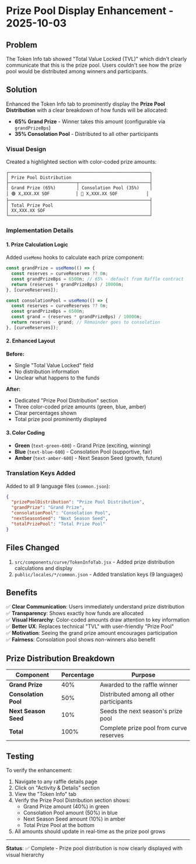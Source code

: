 # Prize Pool Display Enhancement - 2025-10-03

## Problem

The Token Info tab showed "Total Value Locked (TVL)" which didn't clearly communicate that this is the prize pool. Users couldn't see how the prize pool would be distributed among winners and participants.

## Solution

Enhanced the Token Info tab to prominently display the **Prize Pool Distribution** with a clear breakdown of how funds will be allocated:

- **65% Grand Prize** - Winner takes this amount (configurable via `grandPrizeBps`)
- **35% Consolation Pool** - Distributed to all other participants

### Visual Design

Created a highlighted section with color-coded prize amounts:

```text
┌──────────────────────────────────────────────────────┐
│ Prize Pool Distribution                              │
├──────────────────────────┬───────────────────────────┤
│ Grand Prize (65%)        │ Consolation Pool (35%)    │
│ 🟢 X,XXX.XX SOF          │ 🔵 X,XXX.XX SOF           │
├──────────────────────────────────────────────────────┤
│ Total Prize Pool                                     │
│ XX,XXX.XX SOF                                        │
└──────────────────────────────────────────────────────┘
```

### Implementation Details

#### 1. Prize Calculation Logic

Added `useMemo` hooks to calculate each prize component:

```javascript
const grandPrize = useMemo(() => {
  const reserves = curveReserves ?? 0n;
  const grandPrizeBps = 6500n; // 65% - default from Raffle contract
  return (reserves * grandPrizeBps) / 10000n;
}, [curveReserves]);

const consolationPool = useMemo(() => {
  const reserves = curveReserves ?? 0n;
  const grandPrizeBps = 6500n;
  const grand = (reserves * grandPrizeBps) / 10000n;
  return reserves - grand; // Remainder goes to consolation
}, [curveReserves]);
```

#### 2. Enhanced Layout

**Before:**
- Single "Total Value Locked" field
- No distribution information
- Unclear what happens to the funds

**After:**
- Dedicated "Prize Pool Distribution" section
- Three color-coded prize amounts (green, blue, amber)
- Clear percentages shown
- Total prize pool prominently displayed

#### 3. Color Coding

- **Green** (`text-green-600`) - Grand Prize (exciting, winning)
- **Blue** (`text-blue-600`) - Consolation Pool (supportive, fair)
- **Amber** (`text-amber-600`) - Next Season Seed (growth, future)

### Translation Keys Added

Added to all 9 language files (`common.json`):

```json
{
  "prizePoolDistribution": "Prize Pool Distribution",
  "grandPrize": "Grand Prize",
  "consolationPool": "Consolation Pool",
  "nextSeasonSeed": "Next Season Seed",
  "totalPrizePool": "Total Prize Pool"
}
```

## Files Changed

1. `src/components/curve/TokenInfoTab.jsx` - Added prize distribution calculations and display
2. `public/locales/*/common.json` - Added translation keys (9 languages)

## Benefits

✅ **Clear Communication**: Users immediately understand prize distribution  
✅ **Transparency**: Shows exactly how funds are allocated  
✅ **Visual Hierarchy**: Color-coded amounts draw attention to key information  
✅ **Better UX**: Replaces technical "TVL" with user-friendly "Prize Pool"  
✅ **Motivation**: Seeing the grand prize amount encourages participation  
✅ **Fairness**: Consolation pool shows non-winners also benefit

## Prize Distribution Breakdown

| Component | Percentage | Purpose |
|-----------|------------|---------|
| **Grand Prize** | 40% | Awarded to the raffle winner |
| **Consolation Pool** | 50% | Distributed among all other participants |
| **Next Season Seed** | 10% | Seeds the next season's prize pool |
| **Total** | 100% | Complete prize pool from curve reserves |

## Testing

To verify the enhancement:

1. Navigate to any raffle details page
2. Click on "Activity & Details" section
3. View the "Token Info" tab
4. Verify the Prize Pool Distribution section shows:
   - Grand Prize amount (40%) in green
   - Consolation Pool amount (50%) in blue
   - Next Season Seed amount (10%) in amber
   - Total Prize Pool at the bottom
5. All amounts should update in real-time as the prize pool grows

---

**Status**: ✅ Complete - Prize pool distribution is now clearly displayed with visual hierarchy
